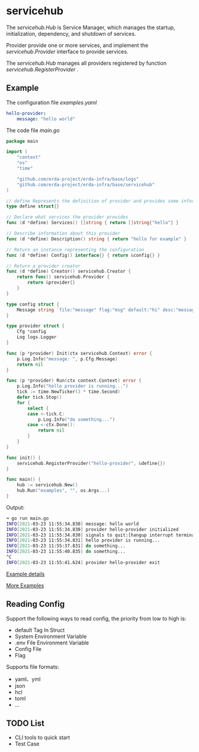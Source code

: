 # servicehub

The *servicehub.Hub* is Service Manager, which manages the startup, initialization, dependency, and shutdown of services.

Provider provide one or more services, and implement the *servicehub.Provider* interface to provide services.

The *servicehub.Hub* manages all providers registered by function *servicehub.RegisterProvider* .

## Example
The configuration file *examples.yaml*
```yaml
hello-provider:
    message: "hello world"
```

The code file *main.go*
```go
package main

import (
	"context"
	"os"
	"time"

	"github.com/erda-project/erda-infra/base/logs"
	"github.com/erda-project/erda-infra/base/servicehub"
)

// define Represents the definition of provider and provides some information
type define struct{}

// Declare what services the provider provides
func (d *define) Services() []string { return []string{"hello"} }

// Describe information about this provider
func (d *define) Description() string { return "hello for example" }

// Return an instance representing the configuration
func (d *define) Config() interface{} { return &config{} }

// Return a provider creator
func (d *define) Creator() servicehub.Creator {
	return func() servicehub.Provider {
		return &provider{}
	}
}

type config struct {
	Message string `file:"message" flag:"msg" default:"hi" desc:"message to show" env:"HELLO_MESSAGE"`
}

type provider struct {
	Cfg *config
	Log logs.Logger
}

func (p *provider) Init(ctx servicehub.Context) error {
	p.Log.Info("message: ", p.Cfg.Message)
	return nil
}

func (p *provider) Run(ctx context.Context) error {
	p.Log.Info("hello provider is running...")
	tick := time.NewTicker(3 * time.Second)
	defer tick.Stop()
	for {
		select {
		case <-tick.C:
			p.Log.Info("do something...")
		case <-ctx.Done():
			return nil
		}
	}
}

func init() {
	servicehub.RegisterProvider("hello-provider", &define{})
}

func main() {
	hub := servicehub.New()
	hub.Run("examples", "", os.Args...)
}

```

Output:
```sh
➜ go run main.go
INFO[2021-03-23 11:55:34.830] message: hello world                          module=hello-provider
INFO[2021-03-23 11:55:34.830] provider hello-provider initialized          
INFO[2021-03-23 11:55:34.830] signals to quit:[hangup interrupt terminated quit] 
INFO[2021-03-23 11:55:34.831] hello provider is running...                  module=hello-provider
INFO[2021-03-23 11:55:37.831] do something...                               module=hello-provider
INFO[2021-03-23 11:55:40.835] do something...                               module=hello-provider
^C
INFO[2021-03-23 11:55:41.624] provider hello-provider exit  
```

[Example details](./examples/run/main.go)

[More Examples](./examples/)

## Reading Config
Support the following ways to read config, the priority from low to high is:
* default Tag In Struct
* System Environment Variable
* .env File Environment Variable
* Config File
* Flag

Supports file formats:
* yaml、yml
* json
* hcl
* toml
* ...

## TODO List
* CLI tools to quick start
* Test Case
